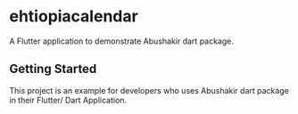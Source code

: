 # ehtiopiacalendar

A Flutter application to demonstrate Abushakir dart package.

## Getting Started

This project is an example for developers who uses Abushakir dart package in their Flutter/ Dart Application.
